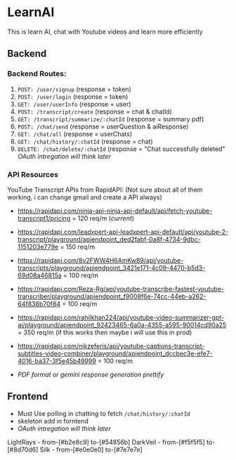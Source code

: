 # LearnAI
This is learn AI, chat with Youtube videos and learn more efficiently
## Backend
### Backend Routes:
1. `POST: /user/signup` (response = token)
2. `POST: /user/login` (response = token)
3. `GET: /user/userInfo` (response = user)
4. `POST: /transcript/create` (response = chat & chatId)
5. `GET: /transcript/summarize/:chatId` (response = summary pdf)
6. `POST: /chat/send` (response = userQuestion & aiResponse)
7. `GET: /chat/all` (response = userChats)
8. `GET: /chat/history/:chatId` (response = chat)
9. `DELETE: /chat/delete/:chatId` (response = "Chat successfully deleted"
*OAuth intregation will think later*

### API Resources
YouTube Transcript APIs from RapidAPI:
(Not sure about all of them working, i can change gmail and create a API always)
- https://rapidapi.com/ninja-api-ninja-api-default/api/fetch-youtube-transcript1/pricing = 120 req/m (*current*)
- https://rapidapi.com/leadxpert-api-leadxpert-api-default/api/youtube-2-transcript/playground/apiendpoint_ded2fabf-0a8f-4734-9dbc-1151203e779e = 150 req/m
- https://rapidapi.com/8v2FWW4H6AmKw89/api/youtube-transcripts/playground/apiendpoint_3421e171-4c09-4470-b5d3-69d08a46815a = 100 req/m
- https://rapidapi.com/Reza-Rg/api/youtube-transcribe-fastest-youtube-transcriber/playground/apiendpoint_f9008f6e-74cc-44eb-a262-64f838b70f84 = 100 req/m
- https://rapidapi.com/rahilkhan224/api/youtube-video-summarizer-gpt-ai/playground/apiendpoint_92423465-6a0a-4355-a595-90014cd90a25 = 350 req/m (if this works then maybe i will use this in prod)
- https://rapidapi.com/nikzeferis/api/youtube-captions-transcript-subtitles-video-combiner/playground/apiendpoint_dccbec3e-efe7-4016-ba37-3f5e45b49999 = 100 req/m

- *PDF format or gemini response generation prettify*

## Frontend
- Must Use polling in chatting to fetch `/chat/history/:chatId`
- skeleton add in forntend
- *OAuth intregation will think later*

LightRays -  from-[#b2e8c9] to-[#54856b]
DarkVeil - from-[#f5f5f5] to-[#8d70d6]
Silk - from-[#e0e0e0] to-[#7e7e7e]